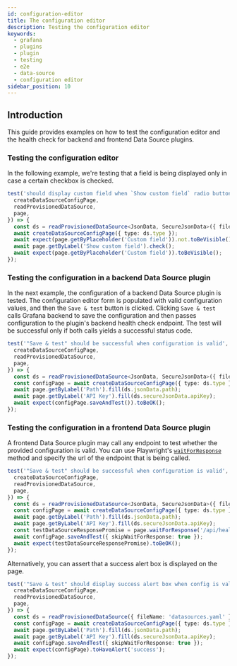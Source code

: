 ```yaml
---
id: configuration-editor
title: The configuration editor
description: Testing the configuration editor
keywords:
  - grafana
  - plugins
  - plugin
  - testing
  - e2e
  - data-source
  - configuration editor
sidebar_position: 10
---
```


## Introduction

This guide provides examples on how to test the configuration editor and the health check for backend and frontend Data Source plugins.

### Testing the configuration editor

In the following example, we're testing that a field is being displayed only in case a certain checkbox is checked.

```ts
test('should display custom field when `Show custom field` radio button is clicked ', async ({
  createDataSourceConfigPage,
  readProvisionedDataSource,
  page,
}) => {
  const ds = readProvisionedDataSource<JsonData, SecureJsonData>({ fileName: 'datasources.yaml' });
  await createDataSourceConfigPage({ type: ds.type });
  await expect(page.getByPlaceholder('Custom field')).not.toBeVisible();
  await page.getByLabel('Show custom field').check();
  await expect(page.getByPlaceholder('Custom field')).toBeVisible();
});
```

### Testing the configuration in a backend Data Source plugin

In the next example, the configuration of a backend Data Source plugin is tested. The configuration editor form is populated with valid configuration values, and then the `Save & test` button is clicked. Clicking `Save & test` calls Grafana backend to save the configuration and then passes configuration to the plugin's backend health check endpoint. The test will be successful only if both calls yields a successful status code.

```ts
test('"Save & test" should be successful when configuration is valid', async ({
  createDataSourceConfigPage,
  readProvisionedDataSource,
  page,
}) => {
  const ds = readProvisionedDataSource<JsonData, SecureJsonData>({ fileName: 'datasources.yaml' });
  const configPage = await createDataSourceConfigPage({ type: ds.type });
  await page.getByLabel('Path').fill(ds.jsonData.path);
  await page.getByLabel('API Key').fill(ds.secureJsonData.apiKey);
  await expect(configPage.saveAndTest()).toBeOK();
});
```

### Testing the configuration in a frontend Data Source plugin

A frontend Data Source plugin may call any endpoint to test whether the provided configuration is valid. You can use Playwright's [`waitForResponse`](https://playwright.dev/docs/api/class-page#page-wait-for-response) method and specify the url of the endpoint that is being called.

```ts
test('"Save & test" should be successful when configuration is valid', async ({
  createDataSourceConfigPage,
  readProvisionedDataSource,
  page,
}) => {
  const ds = readProvisionedDataSource<JsonData, SecureJsonData>({ fileName: 'datasources.yaml' });
  const configPage = await createDataSourceConfigPage({ type: ds.type });
  await page.getByLabel('Path').fill(ds.jsonData.path);
  await page.getByLabel('API Key').fill(ds.secureJsonData.apiKey);
  const testDataSourceResponsePromise = page.waitForResponse('/api/health');
  await configPage.saveAndTest({ skipWaitForResponse: true });
  await expect(testDataSourceResponsePromise).toBeOK();
});
```

Alternatively, you can assert that a success alert box is displayed on the page.

```ts
test('"Save & test" should display success alert box when config is valid', async ({
  createDataSourceConfigPage,
  readProvisionedDataSource,
  page,
}) => {
  const ds = readProvisionedDataSource({ fileName: 'datasources.yaml' });
  const configPage = await createDataSourceConfigPage({ type: ds.type });
  await page.getByLabel('Path').fill(ds.jsonData.path);
  await page.getByLabel('API Key').fill(ds.secureJsonData.apiKey);
  await configPage.saveAndTest({ skipWaitForResponse: true });
  await expect(configPage).toHaveAlert('success');
});
```

